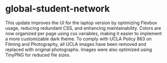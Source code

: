# global-student-network

This update improves the UI for the laptop version by optimizing Flexbox usage, reducing redundant CSS, and enhancing maintainability. Colors are now organized per page using css variables, making it easier to implement a more customizable dark theme. To comply with UCLA Policy 863 on Filming and Photography, all UCLA images have been removed and replaced with original photographs. Images were also optimized using TinyPNG for reduced file sizes.
